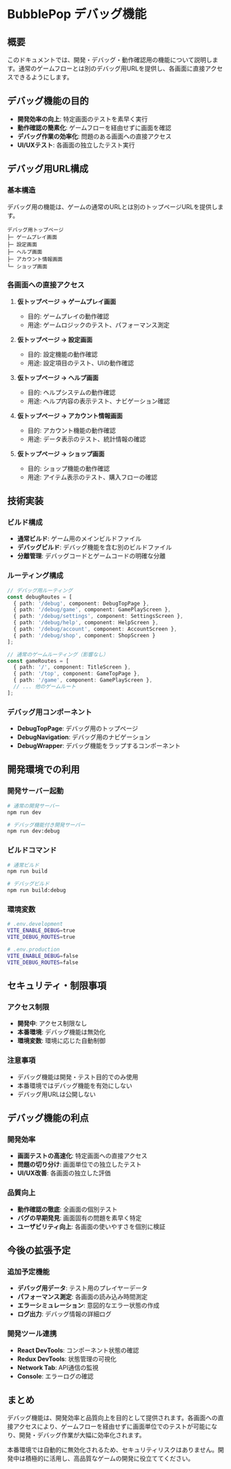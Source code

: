 # BubblePop デバッグ機能

## 概要
このドキュメントでは、開発・デバッグ・動作確認用の機能について説明します。通常のゲームフローとは別のデバッグ用URLを提供し、各画面に直接アクセスできるようにします。

## デバッグ機能の目的
- **開発効率の向上**: 特定画面のテストを素早く実行
- **動作確認の簡素化**: ゲームフローを経由せずに画面を確認
- **デバッグ作業の効率化**: 問題のある画面への直接アクセス
- **UI/UXテスト**: 各画面の独立したテスト実行

## デバッグ用URL構成

### 基本構造
デバッグ用の機能は、ゲームの通常のURLとは別のトップページURLを提供します。

```
デバッグ用トップページ
├─ ゲームプレイ画面
├─ 設定画面
├─ ヘルプ画面
├─ アカウント情報画面
└─ ショップ画面
```

### 各画面への直接アクセス
1. **仮トップページ → ゲームプレイ画面**
   - 目的: ゲームプレイの動作確認
   - 用途: ゲームロジックのテスト、パフォーマンス測定

2. **仮トップページ → 設定画面**
   - 目的: 設定機能の動作確認
   - 用途: 設定項目のテスト、UIの動作確認

3. **仮トップページ → ヘルプ画面**
   - 目的: ヘルプシステムの動作確認
   - 用途: ヘルプ内容の表示テスト、ナビゲーション確認

4. **仮トップページ → アカウント情報画面**
   - 目的: アカウント機能の動作確認
   - 用途: データ表示のテスト、統計情報の確認

5. **仮トップページ → ショップ画面**
   - 目的: ショップ機能の動作確認
   - 用途: アイテム表示のテスト、購入フローの確認

## 技術実装

### ビルド構成
- **通常ビルド**: ゲーム用のメインビルドファイル
- **デバッグビルド**: デバッグ機能を含む別のビルドファイル
- **分離管理**: デバッグコードとゲームコードの明確な分離

### ルーティング構成
```typescript
// デバッグ用ルーティング
const debugRoutes = [
  { path: '/debug', component: DebugTopPage },
  { path: '/debug/game', component: GamePlayScreen },
  { path: '/debug/settings', component: SettingsScreen },
  { path: '/debug/help', component: HelpScreen },
  { path: '/debug/account', component: AccountScreen },
  { path: '/debug/shop', component: ShopScreen }
];

// 通常のゲームルーティング（影響なし）
const gameRoutes = [
  { path: '/', component: TitleScreen },
  { path: '/top', component: GameTopPage },
  { path: '/game', component: GamePlayScreen },
  // ... 他のゲームルート
];
```

### デバッグ用コンポーネント
- **DebugTopPage**: デバッグ用のトップページ
- **DebugNavigation**: デバッグ用のナビゲーション
- **DebugWrapper**: デバッグ機能をラップするコンポーネント

## 開発環境での利用

### 開発サーバー起動
```bash
# 通常の開発サーバー
npm run dev

# デバッグ機能付き開発サーバー
npm run dev:debug
```

### ビルドコマンド
```bash
# 通常ビルド
npm run build

# デバッグビルド
npm run build:debug
```

### 環境変数
```bash
# .env.development
VITE_ENABLE_DEBUG=true
VITE_DEBUG_ROUTES=true

# .env.production
VITE_ENABLE_DEBUG=false
VITE_DEBUG_ROUTES=false
```

## セキュリティ・制限事項

### アクセス制限
- **開発中**: アクセス制限なし
- **本番環境**: デバッグ機能は無効化
- **環境変数**: 環境に応じた自動制御

### 注意事項
- デバッグ機能は開発・テスト目的でのみ使用
- 本番環境ではデバッグ機能を有効にしない
- デバッグ用URLは公開しない

## デバッグ機能の利点

### 開発効率
- **画面テストの高速化**: 特定画面への直接アクセス
- **問題の切り分け**: 画面単位での独立したテスト
- **UI/UX改善**: 各画面の独立した評価

### 品質向上
- **動作確認の徹底**: 全画面の個別テスト
- **バグの早期発見**: 画面固有の問題を素早く特定
- **ユーザビリティ向上**: 各画面の使いやすさを個別に検証

## 今後の拡張予定

### 追加予定機能
- **デバッグ用データ**: テスト用のプレイヤーデータ
- **パフォーマンス測定**: 各画面の読み込み時間測定
- **エラーシミュレーション**: 意図的なエラー状態の作成
- **ログ出力**: デバッグ情報の詳細ログ

### 開発ツール連携
- **React DevTools**: コンポーネント状態の確認
- **Redux DevTools**: 状態管理の可視化
- **Network Tab**: API通信の監視
- **Console**: エラーログの確認

## まとめ

デバッグ機能は、開発効率と品質向上を目的として提供されます。各画面への直接アクセスにより、ゲームフローを経由せずに画面単位でのテストが可能になり、開発・デバッグ作業が大幅に効率化されます。

本番環境では自動的に無効化されるため、セキュリティリスクはありません。開発中は積極的に活用し、高品質なゲームの開発に役立ててください。
